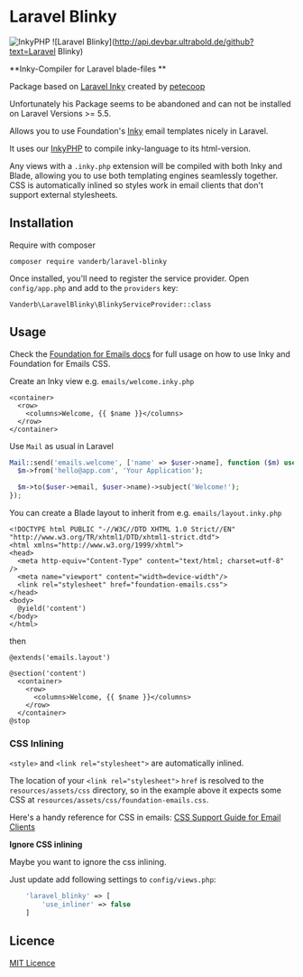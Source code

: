 # Laravel Blinky

![InkyPHP](http://api.devbar.ultrabold.de/github?text=InkyPHP)
![Laravel Blinky](http://api.devbar.ultrabold.de/github?text=Laravel Blinky)

**Inky-Compiler for Laravel blade-files **

Package based on [Laravel Inky](https://github.com/petecoop/laravel-inky) created by [petecoop](https://github.com/petecoop)

Unfortunately his Package seems to be abandoned and can not be installed on Laravel Versions >= 5.5.

Allows you to use Foundation's [Inky](http://foundation.zurb.com/emails/docs/inky.html) email templates nicely in Laravel.

It uses our [InkyPHP](https://github.com/frogbob/inky-php) to compile inky-language to its html-version.

Any views with a `.inky.php` extension will be compiled with both Inky and Blade, allowing you to use both templating engines seamlessly together. CSS is automatically inlined so styles work in email clients that don't support external stylesheets.

## Installation

Require with composer
```
composer require vanderb/laravel-blinky
```

Once installed, you'll need to register the service provider. Open `config/app.php` and add to the `providers` key:

```
Vanderb\LaravelBlinky\BlinkyServiceProvider::class
```

## Usage

Check the [Foundation for Emails docs](http://foundation.zurb.com/emails/docs/index.html) for full usage on how to use Inky and Foundation for Emails CSS.

Create an Inky view e.g. `emails/welcome.inky.php`

```blade
<container>
  <row>
    <columns>Welcome, {{ $name }}</columns>
  </row>
</container>
```

Use `Mail` as usual in Laravel

```php
Mail::send('emails.welcome', ['name' => $user->name], function ($m) use ($user) {
  $m->from('hello@app.com', 'Your Application');

  $m->to($user->email, $user->name)->subject('Welcome!');
});
```

You can create a Blade layout to inherit from e.g. `emails/layout.inky.php`

```blade
<!DOCTYPE html PUBLIC "-//W3C//DTD XHTML 1.0 Strict//EN" "http://www.w3.org/TR/xhtml1/DTD/xhtml1-strict.dtd">
<html xmlns="http://www.w3.org/1999/xhtml">
<head>
  <meta http-equiv="Content-Type" content="text/html; charset=utf-8" />
  <meta name="viewport" content="width=device-width"/>
  <link rel="stylesheet" href="foundation-emails.css">
</head>
<body>
  @yield('content')
</body>
</html>
```

then

```blade
@extends('emails.layout')

@section('content')
  <container>
    <row>
      <columns>Welcome, {{ $name }}</columns>
    </row>
  </container>
@stop
```

### CSS Inlining

`<style>` and `<link rel="stylesheet">` are automatically inlined.

The location of your `<link rel="stylesheet">` `href` is resolved to the `resources/assets/css` directory, so in the example above it expects some CSS at `resources/assets/css/foundation-emails.css`.

Here's a handy reference for CSS in emails: [CSS Support Guide for Email Clients](https://www.campaignmonitor.com/css/)

**Ignore CSS inlining**

Maybe you want to ignore the css inlining. 

Just update add following settings to `config/views.php`:

```php
    'laravel_blinky' => [
        'use_inliner' => false
    ]
```



## Licence

[MIT Licence](LICENCE)
